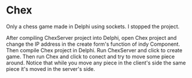 # Chex
Only a chess game made in Delphi using sockets. I stopped the project.

After compiling ChexServer project into Delphi, open Chex project and change the IP address in 
the create form's function of indy Component. Then compile Chex project in Delphi. 
Run ChexServer and click to create game. Then run Chex and click to conect and try to move some 
piece around. Notice that while you move any piece in the client's side the same piece it's moved
in the server's side. 
